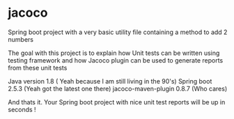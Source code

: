 # jacoco

Spring boot project with a very basic utility file containing a method to add 2 numbers

The goal with this project is to explain how Unit tests can be written using testing
framework and how Jacoco plugin can be used to generate reports from these unit tests

Java version 1.8 ( Yeah because I am still living in the 90's)
Spring boot 2.5.3 (Yeah got the latest one there)
jacoco-maven-plugin 0.8.7 (Who cares) 

And thats it. Your Spring boot project with nice unit test reports will be up in seconds ! 
